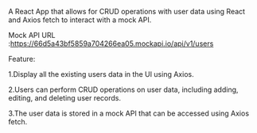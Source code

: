 A React App that allows for CRUD operations with user data using React and Axios fetch to interact with a mock API.

Mock API URL :https://66d5a43bf5859a704266ea05.mockapi.io/api/v1/users

Feature:

1.Display all the existing users data in the UI using Axios.


2.Users can perform CRUD operations on user data, including adding, editing, and deleting user records.


3.The user data is stored in a mock API that can be accessed using Axios fetch.
